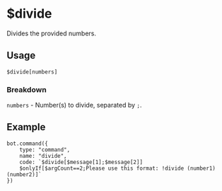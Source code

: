 # $divide
Divides the provided numbers.

## Usage
```$divide[numbers]```

### Breakdown
`numbers` - Number(s) to divide, separated by `;`.


## Example
```
bot.command({
    type: "command",
    name: "divide",
    code: `$divide[$message[1];$message[2]]
    $onlyIf[$argCount==2;Please use this format: !divide (number1) (number2)]`
})
```
